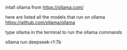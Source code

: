 intall ollama from https://ollama.com/

here are listed all the models that run on ollama
https://github.com/ollama/ollama


type ollama in the terminal to run the ollama commands

ollama run deepseek-r1:7b

